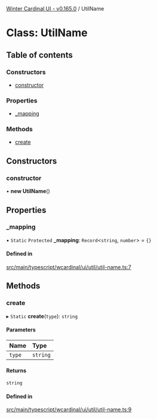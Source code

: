 [Winter Cardinal UI - v0.165.0](../index.md) / UtilName

# Class: UtilName

## Table of contents

### Constructors

- [constructor](UtilName.md#constructor)

### Properties

- [\_mapping](UtilName.md#_mapping)

### Methods

- [create](UtilName.md#create)

## Constructors

### constructor

• **new UtilName**()

## Properties

### \_mapping

▪ `Static` `Protected` **\_mapping**: `Record`<`string`, `number`\> = `{}`

#### Defined in

[src/main/typescript/wcardinal/ui/util/util-name.ts:7](https://github.com/winter-cardinal/winter-cardinal-ui/blob/v0.165.0/src/main/typescript/wcardinal/ui/util/util-name.ts#L7)

## Methods

### create

▸ `Static` **create**(`type`): `string`

#### Parameters

| Name | Type |
| :------ | :------ |
| `type` | `string` |

#### Returns

`string`

#### Defined in

[src/main/typescript/wcardinal/ui/util/util-name.ts:9](https://github.com/winter-cardinal/winter-cardinal-ui/blob/v0.165.0/src/main/typescript/wcardinal/ui/util/util-name.ts#L9)
